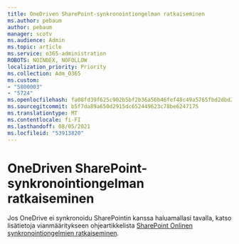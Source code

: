 ```yaml
---
title: OneDriven SharePoint-synkronointiongelman ratkaiseminen
ms.author: pebaum
author: pebaum
manager: scotv
ms.audience: Admin
ms.topic: article
ms.service: o365-administration
ROBOTS: NOINDEX, NOFOLLOW
localization_priority: Priority
ms.collection: Adm_O365
ms.custom:
- "5800003"
- "5724"
ms.openlocfilehash: fa08fd39f625c902b5bf2b36a56b46fef48c49a5765fbd2dbd23dc5b820c5c9f
ms.sourcegitcommit: b5f7da89a650d2915dc652449623c78be6247175
ms.translationtype: MT
ms.contentlocale: fi-FI
ms.lasthandoff: 08/05/2021
ms.locfileid: "53913820"
---
```

# <a name="fix-onedrive-sync-issues-with-sharepoint"></a>OneDriven SharePoint-synkronointiongelman ratkaiseminen

Jos OneDrive ei synkronoidu SharePointin kanssa haluamallasi tavalla, katso lisätietoja vianmääritykseen ohjeartikkelista [SharePoint Onlinen synkronointiongelmien ratkaiseminen](https://support.office.com/article/fix-sharepoint-online-sync-problems-aaa2d172-8d45-4e94-9c04-5364d04ca2f4?ui=en-US&rs=en-US&ad=US).
